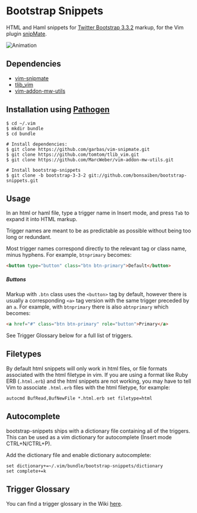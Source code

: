 # Bootstrap Snippets

HTML and Haml snippets for [Twitter Bootstrap 3.3.2](http://getbootstrap.com/) markup, for the Vim plugin [snipMate](https://github.com/garbas/vim-snipmate).

![Animation](https://cloud.githubusercontent.com/assets/227274/5981940/c07ea88c-a901-11e4-859d-d87eeff19354.gif)

## Dependencies

- [vim-snipmate](https://github.com/garbas/vim-snipmate)
- [tlib\_vim](https://github.com/tomtom/tlib_vim)
- [vim-addon-mw-utils](https://github.com/MarcWeber/vim-addon-mw-utils)

## Installation using [Pathogen](https://github.com/tpope/vim-pathogen)

    $ cd ~/.vim
    $ mkdir bundle
    $ cd bundle

    # Install dependencies:
    $ git clone https://github.com/garbas/vim-snipmate.git
    $ git clone https://github.com/tomtom/tlib_vim.git
    $ git clone https://github.com/MarcWeber/vim-addon-mw-utils.git

    # Install bootstrap-snippets
    $ git clone -b bootstrap-3-3-2 git://github.com/bonsaiben/bootstrap-snippets.git


## Usage

In an html or haml file, type a trigger name in Insert mode, and press `Tab` to expand it into HTML markup.

Trigger names are meant to be as predictable as possible without being too long or redundant.

Most trigger names correspond directly to the relevant tag or class name, minus hyphens. For example, `btnprimary` becomes:

```html
<button type="button" class="btn btn-primary">Default</button>
```

##### Buttons

Markup with `.btn` class uses the `<button>` tag by default, however there is usually a corresponding `<a>` tag version with the same trigger preceded by an `a`. For example, with `btnprimary` there is also `abtnprimary` which becomes:

```html
<a href="#" class="btn btn-primary" role="button">Primary</a>
```

See Trigger Glossary below for a full list of triggers.

## Filetypes

By default html snippets will only work in html files, or file formats associated with the html filetype in vim. If you are using a format like Ruby ERB (`.html.erb`) and the html snippets are not working, you may have to tell Vim to associate `.html.erb` files with the html filetype, for example:

```vim
autocmd BufRead,BufNewFile *.html.erb set filetype=html
```

## Autocomplete

bootstrap-snippets ships with a dictionary file containing all of the triggers. This can be used as a vim dictionary for autocomplete (Insert mode CTRL+N/CTRL+P).

Add the dictionary file and enable dictionary autocomplete:

```vim
set dictionary+=~/.vim/bundle/bootstrap-snippets/dictionary
set complete+=k
```

## Trigger Glossary

You can find a trigger glossary in the Wiki [here](https://github.com/bonsaiben/bootstrap-snippets/wiki/Trigger-Glossary).

